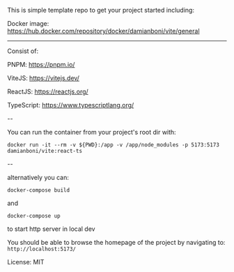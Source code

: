This is simple template repo to get your project started including:

Docker image: https://hub.docker.com/repository/docker/damianboni/vite/general

---

Consist of:

PNPM: https://pnpm.io/

ViteJS: https://vitejs.dev/

ReactJS: https://reactjs.org/

TypeScript: https://www.typescriptlang.org/

--


You can run the container from your project's root dir with:

`docker run -it --rm -v ${PWD}:/app -v /app/node_modules -p 5173:5173 damianboni/vite:react-ts`

--

alternatively you can:

`docker-compose build`

and

`docker-compose up`

to start http server in local dev

You should be able to browse the homepage of the project by navigating to: `http://localhost:5173/`

License: MIT

